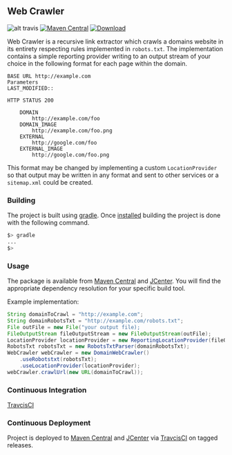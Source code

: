 ## Web Crawler

![alt travis](https://travis-ci.org/Frog-Front/web-crawler.svg?branch=master) [![Maven Central](https://img.shields.io/maven-central/v/com.frogfront/web-crawler.svg?label=Maven%20Central)](https://search.maven.org/search?q=g:%22com.frogfront%22%20AND%20a:%22web-crawler%22) [ ![Download](https://api.bintray.com/packages/frog-front/com.frogfront/web-crawler/images/download.svg) ](https://bintray.com/frog-front/com.frogfront/web-crawler/_latestVersion)

Web Crawler is a recursive link extractor which crawls a domains website in its entirety respecting rules implemented in `robots.txt`. The implementation contains a simple reporting provider writing to an output stream of your choice in the following format for each page within the domain.

```
BASE URL http://example.com
Parameters
LAST_MODIFIED::

HTTP STATUS 200

	DOMAIN
		http://example.com/foo
	DOMAIN_IMAGE
		http://example.com/foo.png
	EXTERNAL
		http://google.com/foo
	EXTERNAL_IMAGE
		http://google.com/foo.png
```
This format may be changed by implementing a custom `LocationProvider` so that output may be written in any format and sent to other services or a `sitemap.xml` could be created.

### Building
The project is built using [gradle](https://gradle.org/). Once [installed](https://gradle.org/install/) building the project is done with the following command.

```bash
$> gradle
...
$>
```

### Usage
The package is available from [Maven Central](https://search.maven.org/artifact/com.frogfront/web-crawler) and [JCenter](https://bintray.com/cuzz22000/com.frogfront/web-crawler/). You will find the appropriate dependency resolution for your specific build tool. 

Example implementation:

```java
String domainToCrawl = "http://example.com";
String domainRobotsTxt = "http://example.com/robots.txt";
File outFile = new File("your output file);
FileOutputStream fileOutputStream = new FileOutputStream(outFile);
LocationProvider locationProvider = new ReportingLocationProvider(fileOutputStream);
RobotsTxt robotsTxt = new RobotsTxtParser(domainRobotsTxt);
WebCrawler webCrawler = new DomainWebCrawler()
	.useRobotstxt(robotsTxt);		
	.useLocationProvider(locationProvider);
webCrawler.crawlUrl(new URL(domainToCrawl));

```

### Continuous Integration
[TravcisCI](https://travis-ci.org/github/Frog-Front/web-crawler/) 

### Continuous Deployment
Project is deployed to [Maven Central](https://search.maven.org/artifact/com.frogfront/web-crawler) and [JCenter](https://bintray.com/cuzz22000/com.frogfront/web-crawler/) via [TravcisCI](https://travis-ci.org/github/Frog-Front/web-crawler/) on tagged releases.